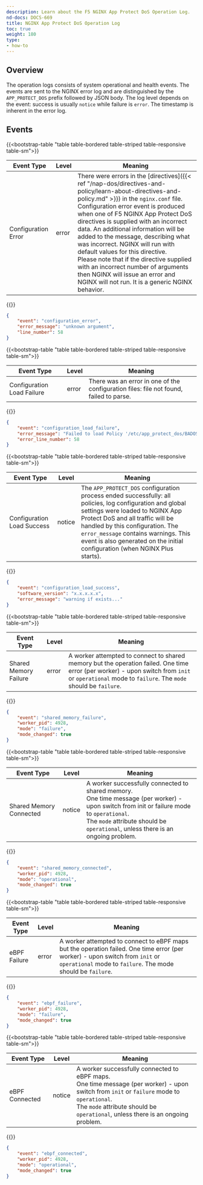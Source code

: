```yaml
---
description: Learn about the F5 NGINX App Protect DoS Operation Log.
nd-docs: DOCS-669
title: NGINX App Protect DoS Operation Log
toc: true
weight: 180
type:
- how-to
---
```


## Overview

The operation logs consists of system operational and health events. The events are sent to the NGINX error log and are distinguished by the `APP_PROTECT_DOS` prefix followed by JSON body. The log level depends on the event: success is usually `notice` while failure is `error`. The timestamp is inherent in the error log.

## Events

{{<bootstrap-table "table table-bordered table-striped table-responsive table-sm">}}

|Event Type|Level|Meaning|
|--------- |-----|------ |
|Configuration Error |error |There were errors in the [directives]({{< ref "/nap-dos/directives-and-policy/learn-about-directives-and-policy.md" >}}) in the `nginx.conf` file. <br> Configuration error event is produced when one of F5 NGINX App Protect DoS directives is supplied with an incorrect data. An additional information will be added to the message, describing what was incorrect. NGINX will run with default values for this directive. <br> Please note that if the directive supplied with an incorrect number of arguments then NGINX will issue an error and NGINX will not run. It is a generic NGINX behavior.|

{{</bootstrap-table>}}

```json
{
    "event": "configuration_error",
    "error_message": "unknown argument",
    "line_number": 58
}
```

{{<bootstrap-table "table table-bordered table-striped table-responsive table-sm">}}

|Event Type|Level|Meaning|
|--------- |-----|------ |
|Configuration Load Failure |error |There was an error in one of the configuration files: file not found, failed to parse.|

{{</bootstrap-table>}}

```json
{
    "event": "configuration_load_failure",
    "error_message": "Failed to load Policy '/etc/app_protect_dos/BADOSDefaultPolicy.json' : Fail parse JSON Policy: malformed JSON string, neither tag, array, object, number, string or atom, at character offset 0 (before \"xxxx\\nhdjk\\n\\n555\\n\") \n.\n",
    "error_line_number": 58
}
```

{{<bootstrap-table "table table-bordered table-striped table-responsive table-sm">}}

|Event Type|Level|Meaning|
|--------- |-----|------ |
|Configuration Load Success | notice |The `APP_PROTECT_DOS` configuration process ended successfully: all policies, log configuration and global settings were loaded to NGINX App Protect DoS and all traffic will be handled by this configuration. The `error_message` contains warnings. This event is also generated on the initial configuration (when NGINX Plus starts).|

{{</bootstrap-table>}}

```json
{
    "event": "configuration_load_success",
    "software_version": "x.x.x.x.x",
    "error_message": "warning if exists..."
}
```

{{<bootstrap-table "table table-bordered table-striped table-responsive table-sm">}}

|Event Type|Level|Meaning|
|--------- |-----|------ |
|Shared Memory Failure |error |A worker attempted to connect to shared memory but the operation failed. One time error (per worker) - upon switch from `init` or `operational` mode to `failure`. The `mode` should be `failure`.|

{{</bootstrap-table>}}


```json
{
    "event": "shared_memory_failure",
    "worker_pid": 4928,
    "mode": "failure",
    "mode_changed": true
}
```

{{<bootstrap-table "table table-bordered table-striped table-responsive table-sm">}}

|Event Type|Level|Meaning|
|--------- |-----|------ |
|Shared Memory Connected |notice |A worker successfully connected to shared memory. <br>One time message (per worker) - upon switch from init or failure mode to `operational`. <br>The `mode` attribute should be `operational`, unless there is an ongoing problem.|

{{</bootstrap-table>}}

```json
{
    "event": "shared_memory_connected",
    "worker_pid": 4928,
    "mode": "operational",
    "mode_changed": true
}
```

{{<bootstrap-table "table table-bordered table-striped table-responsive table-sm">}}

|Event Type|Level|Meaning|
|--------- |-----|------ |
| eBPF Failure | error | A worker attempted to connect to eBPF maps but the operation failed. One time error (per worker) - upon switch from `init` or `operational` mode to `failure`. The mode should be `failure`.|

{{</bootstrap-table>}}


```json
{
    "event": "ebpf_failure",
    "worker_pid": 4928,
    "mode": "failure",
    "mode_changed": true
}
```

{{<bootstrap-table "table table-bordered table-striped table-responsive table-sm">}}

|Event Type|Level|Meaning|
|--------- |-----|------ |
| eBPF Connected | notice | A worker successfully connected to eBPF maps. <br>One time message (per worker) - upon switch from `init` or `failure` mode to `operational`. <br>The `mode` attribute should be `operational`, unless there is an ongoing problem. |

{{</bootstrap-table>}}

```json
{
    "event": "ebpf_connected",
    "worker_pid": 4928,
    "mode": "operational",
    "mode_changed": true
}
```
